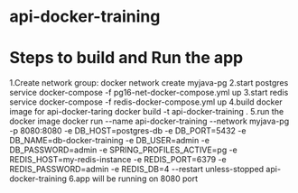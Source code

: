 # api-docker-training

# Steps to build and Run the app
1.Create network group:
docker network create myjava-pg
2.start postgres service
docker-compose -f pg16-net-docker-compose.yml up
3.start redis service
docker-compose -f redis-docker-compose.yml up
4.build docker image for api-docker-taring
docker build -t api-docker-training .
5.run the docker image
docker run --name api-docker-training --network myjava-pg -p 8080:8080 -e DB_HOST=postgres-db -e DB_PORT=5432 -e DB_NAME=db-docker-training -e DB_USER=admin -e DB_PASSWORD=admin -e SPRING_PROFILES_ACTIVE=pg -e REDIS_HOST=my-redis-instance -e REDIS_PORT=6379 -e REDIS_PASSWORD=admin -e REDIS_DB=4 --restart unless-stopped api-docker-training
6.app will be running on 8080 port
